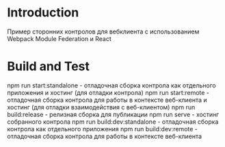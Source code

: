 # Introduction 
Пример сторонних контролов для вебклиента с использованием Webpack Module Federation и React

# Build and Test
npm run start:standalone - отладочная сборка контрола как отдельного приложения и хостинг (для отладки контрола)
npm run start:remote - отладочная сборка контрола для работы в контексте веб-клиента и хостинг (для отладки взаимодействия с веб-клиентом)
npm run build:release - релизная сборка для публикации
npm run serve - хостинг собранного контрола
npm run build:dev:standalone - отладочная сборка контрола как отдельного приложения
npm run build:dev:remote - отладочная сборка контрола для работы в контексте веб-клиента
